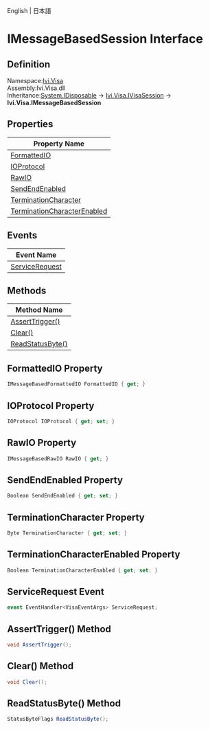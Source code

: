 English | 日本語

# IMessageBasedSession Interface

## Definition
Namespace:[Ivi.Visa](../Visa.md)<BR>
Assembly:Ivi.Visa.dll<BR>
Inheritance:[System.IDisposable](https://learn.microsoft.com/en-us/dotnet/api/system.idisposable) -> [Ivi.Visa.IVisaSession](IVisaSession.md) -> **Ivi.Visa.IMessageBasedSession**

## Properties

|Property Name|
|---|
|[FormattedIO](#FormattedIO-Property)|
|[IOProtocol](#IOProtocol-Property)|
|[RawIO](#RawIO-Property)|
|[SendEndEnabled](#SendEndEnabled-Property)|
|[TerminationCharacter](#TerminationCharacter-Property)|
|[TerminationCharacterEnabled](#TerminationCharacterEnabled-Property)|

## Events

|Event Name|
|---|
|[ServiceRequest](#ServiceRequest-Event)|

## Methods

|Method Name|
|---|
|[AssertTrigger()](#AssertTrigger-Method)|
|[Clear()](#Clear-Method)|
|[ReadStatusByte()](#ReadStatusByte-Method)|

## FormattedIO Property
```C#
IMessageBasedFormattedIO FormattedIO { get; }
```
## IOProtocol Property
```C#
IOProtocol IOProtocol { get; set; }
```
## RawIO Property
```C#
IMessageBasedRawIO RawIO { get; }
```
## SendEndEnabled Property
```C#
Boolean SendEndEnabled { get; set; }
```
## TerminationCharacter Property
```C#
Byte TerminationCharacter { get; set; }
```
## TerminationCharacterEnabled Property
```C#
Boolean TerminationCharacterEnabled { get; set; }
```
## ServiceRequest Event
```C#
event EventHandler<VisaEventArgs> ServiceRequest;
```
## AssertTrigger() Method
```C#
void AssertTrigger();
```
## Clear() Method
```C#
void Clear();
```
## ReadStatusByte() Method
```C#
StatusByteFlags ReadStatusByte();
```
